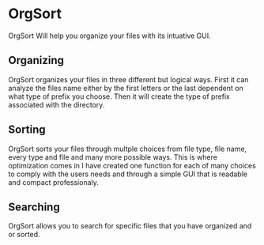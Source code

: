 # OrgSort
OrgSort Will help you organize your files with its intuative GUI.

## Organizing
OrgSort organizes your files in three different but logical ways. First it can analyze the files name either by the first letters or the last dependent on what type of prefix you choose. Then it will create the type of prefix associated with the directory.

## Sorting
OrgSort sorts your files through multple choices from file type, file name, every type and file and many more possible ways. This is where optimization comes in I have created one function for each of many choices to comply with the users needs and through a simple GUI that is readable and compact professionaly.

## Searching
OrgSort allows you to search for specific files that you have organized and or sorted.
